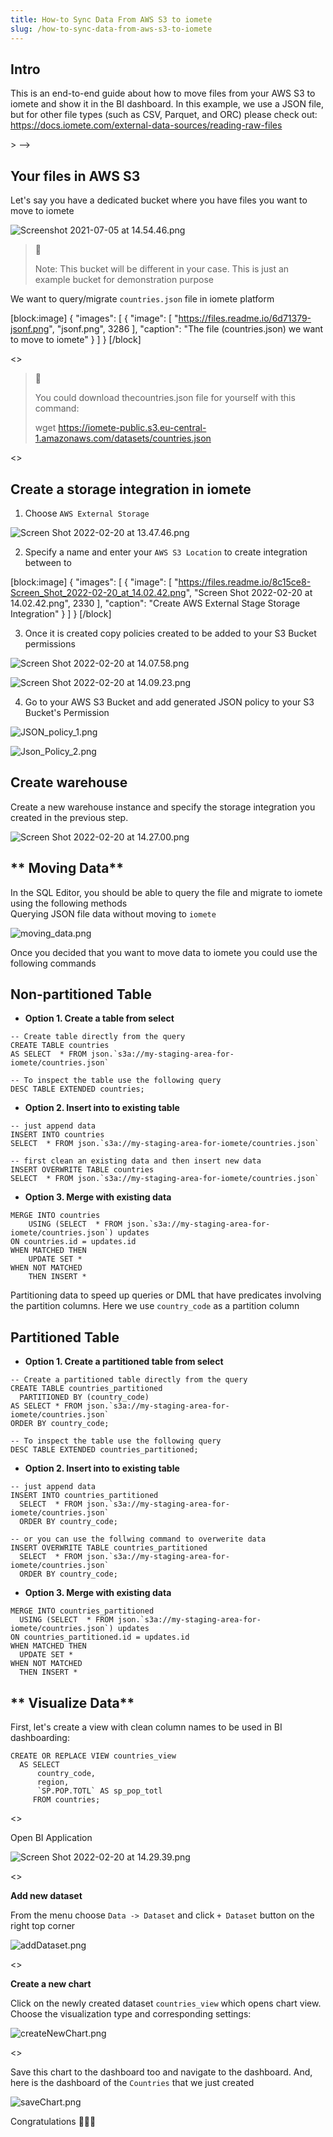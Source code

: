 ```yaml
---
title: How-to Sync Data From AWS S3 to iomete
slug: /how-to-sync-data-from-aws-s3-to-iomete
---
```


Intro
-----

This is an end-to-end guide about how to move files from your AWS S3 to iomete and show it in the BI dashboard. In this example, we use a JSON file, but for other file types (such as CSV, Parquet, and ORC) please check out: <a href="https://docs.iomete.com/docs/reading-raw-files" target="_blank">https\://docs.iomete.com/external-data-sources/reading-raw-files</a>

<!-- <<!-- <br> -->> -->

Your files in AWS S3
--------------------

Let's say you have a dedicated bucket where you have files you want to move to iomete

![](https://files.readme.io/d66079e-Screenshot_2021-07-05_at_14.54.46.png "Screenshot 2021-07-05 at 14.54.46.png")

> 📘 
> 
> Note: This bucket will be different in your case. This is just an example bucket for demonstration purpose

We want to query/migrate `countries.json` file in iomete platform

[block:image]
{
  "images": [
    {
      "image": [
        "https://files.readme.io/6d71379-jsonf.png",
        "jsonf.png",
        3286
      ],
      "caption": "The file (countries.json) we want to move to iomete"
    }
  ]
}
[/block]

<<!-- <br> -->>

> 📘 
> 
> You could download  thecountries.json file for yourself with this command:
> 
> wget <a href="https://iomete-public.s3.eu-central-1.amazonaws.com/datasets/countries.json" target="blank"> https\://iomete-public.s3.eu-central-1.amazonaws.com/datasets/countries.json</a>

<<!-- <br> -->>

**Create a storage integration in iomete**
------------------------------------------

1. Choose `AWS External Storage`

![](https://files.readme.io/96cc20c-Screen_Shot_2022-02-20_at_13.47.46.png "Screen Shot 2022-02-20 at 13.47.46.png")

2. Specify a name and enter your `AWS S3 Location` to create integration between to

[block:image]
{
  "images": [
    {
      "image": [
        "https://files.readme.io/8c15ce8-Screen_Shot_2022-02-20_at_14.02.42.png",
        "Screen Shot 2022-02-20 at 14.02.42.png",
        2330
      ],
      "caption": "Create AWS External Stage Storage Integration"
    }
  ]
}
[/block]

3. Once it is created copy policies created to be added to your S3 Bucket permissions

![](https://files.readme.io/b33c4c8-Screen_Shot_2022-02-20_at_14.07.58.png "Screen Shot 2022-02-20 at 14.07.58.png")

![](https://files.readme.io/b1a6fdd-Screen_Shot_2022-02-20_at_14.09.23.png "Screen Shot 2022-02-20 at 14.09.23.png")

4. Go to your AWS S3 Bucket and add generated JSON policy to your S3 Bucket's Permission

![](https://files.readme.io/4bc29e9-JSON_policy_1.png "JSON_policy_1.png")

![](https://files.readme.io/528ede1-Json_Policy_2.png "Json_Policy_2.png")

**Create warehouse**
--------------------

Create a new warehouse instance and specify the storage integration you created in the previous step.

![](https://files.readme.io/e8f06b5-Screen_Shot_2022-02-20_at_14.27.00.png "Screen Shot 2022-02-20 at 14.27.00.png")

** Moving Data**
----------------

In the SQL Editor, you should be able to query the file and migrate to iomete using the following methods  
Querying JSON file data without moving to `iomete`

![](https://files.readme.io/b3f6b38-moving_data.png "moving_data.png")

Once you decided that you want to move data to iomete you could use the following commands

Non-partitioned Table
---------------------

- **Option 1. Create a table from select**

```postgresql
-- Create table directly from the query
CREATE TABLE countries
AS SELECT  * FROM json.`s3a://my-staging-area-for-iomete/countries.json`

-- To inspect the table use the following query
DESC TABLE EXTENDED countries;
```

- **Option 2. Insert into to existing table**

```postgresql
-- just append data
INSERT INTO countries
SELECT  * FROM json.`s3a://my-staging-area-for-iomete/countries.json`

-- first clean an existing data and then insert new data
INSERT OVERWRITE TABLE countries
SELECT  * FROM json.`s3a://my-staging-area-for-iomete/countries.json`
```

- **Option 3. Merge with existing data**

```postgresql
MERGE INTO countries
    USING (SELECT  * FROM json.`s3a://my-staging-area-for-iomete/countries.json`) updates
ON countries.id = updates.id
WHEN MATCHED THEN
    UPDATE SET *
WHEN NOT MATCHED
    THEN INSERT *
```

Partitioning data to speed up queries or DML that have predicates involving the partition columns. Here we use `country_code` as a partition column

Partitioned Table
-----------------

- **Option 1. Create a partitioned table from select**

```postgresql
-- Create a partitioned table directly from the query
CREATE TABLE countries_partitioned
  PARTITIONED BY (country_code)
AS SELECT * FROM json.`s3a://my-staging-area-for-iomete/countries.json` 
ORDER BY country_code;
         
-- To inspect the table use the following query
DESC TABLE EXTENDED countries_partitioned;
```

- **Option 2. Insert into to existing table**

```postgresql
-- just append data
INSERT INTO countries_partitioned
  SELECT  * FROM json.`s3a://my-staging-area-for-iomete/countries.json`
  ORDER BY country_code;

-- or you can use the follwing command to overwerite data
INSERT OVERWRITE TABLE countries_partitioned
  SELECT  * FROM json.`s3a://my-staging-area-for-iomete/countries.json`
  ORDER BY country_code;
```

- **Option 3. Merge with existing data**

```postgresql
MERGE INTO countries_partitioned
  USING (SELECT  * FROM json.`s3a://my-staging-area-for-iomete/countries.json`) updates
ON countries_partitioned.id = updates.id
WHEN MATCHED THEN
  UPDATE SET *
WHEN NOT MATCHED
  THEN INSERT *
```

** Visualize Data**
-------------------

First, let's create a view with clean column names to be used in BI dashboarding:

```postgresql
CREATE OR REPLACE VIEW countries_view 
  AS SELECT 
      country_code, 
      region, 
      `SP.POP.TOTL` AS sp_pop_totl 
     FROM countries;
```

<<!-- <br> -->>

Open BI Application

![](https://files.readme.io/ea74a9f-Screen_Shot_2022-02-20_at_14.29.39.png "Screen Shot 2022-02-20 at 14.29.39.png")

<<!-- <br> -->>

**Add new dataset**

From the menu choose `Data -> Dataset` and click `+ Dataset` button on the right top corner

![](https://files.readme.io/101b44d-addDataset.png "addDataset.png")

<<!-- <br> -->>

**Create a new chart** 

Click on the newly created dataset `countries_view` which opens chart view. Choose the visualization type and corresponding settings:

![](https://files.readme.io/fbe682c-createNewChart.png "createNewChart.png")

<<!-- <br> -->>

Save this chart to the dashboard too and navigate to the dashboard. And, here is the dashboard of the `Countries` that we just created 

![](https://files.readme.io/1be6fce-saveChart.png "saveChart.png")

Congratulations 🎉🎉🎉